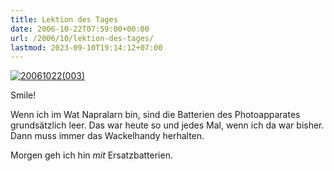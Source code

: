 ```yaml
---
title: Lektion des Tages
date: 2006-10-22T07:59:00+00:00
url: /2006/10/lektion-des-tages/
lastmod: 2023-09-10T19:14:12+07:00
---
```

<div class="flickr">
  <a href="http://www.flickr.com/photos/schreibblogade/276020469/" title="20061022(003)"><img src="//static.flickr.com/119/276020469_08f254d49b.jpg" alt="20061022(003)" /></a></p>

  <p>
    Smile!
  </p>
</div>

Wenn ich im Wat Napralarn bin, sind die Batterien des Photoapparates grundsätzlich leer. Das war heute so und jedes Mal, wenn ich da war bisher. Dann muss immer das Wackelhandy herhalten.

Morgen geh ich hin _mit_ Ersatzbatterien.
